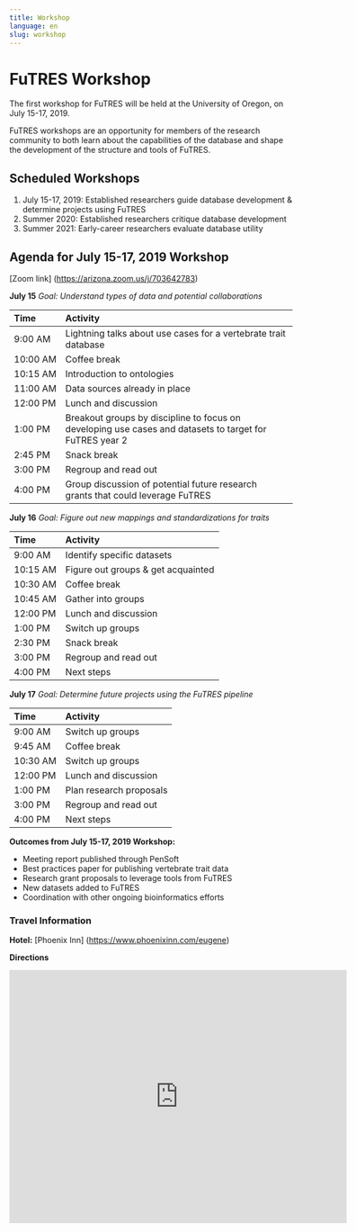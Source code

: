 ```yaml
---
title: Workshop
language: en
slug: workshop
---
```


# FuTRES Workshop
The first workshop for FuTRES will be held at the University of Oregon, on July 15-17, 2019.

FuTRES workshops are an opportunity for members of the research community to both learn about the capabilities of the database and shape the development of the structure and tools of FuTRES.

## Scheduled Workshops
1. July 15-17, 2019: Established researchers guide database development & determine projects using FuTRES
2. Summer 2020: Established researchers critique database development
3. Summer 2021: Early-career researchers evaluate database utility

## Agenda for July 15-17, 2019 Workshop

[Zoom link] (https://arizona.zoom.us/j/703642783)

**July 15**
*Goal: Understand types of data and potential collaborations*

| Time | Activity |
| :--- | :--- |
| 9:00&nbsp;AM | Lightning talks about use cases for a vertebrate trait database |
| 10:00&nbsp;AM | Coffee break |
| 10:15&nbsp;AM | Introduction to ontologies |
| 11:00&nbsp;AM | Data sources already in place |
| 12:00&nbsp;PM | Lunch and discussion |
| 1:00&nbsp;PM | Breakout groups by discipline to focus on <br> developing use cases and datasets to target for FuTRES year 2 |
| 2:45&nbsp;PM | Snack break |
| 3:00&nbsp;PM | Regroup and read out |
| 4:00&nbsp;PM | Group discussion of potential future research <br> grants that could leverage FuTRES |

**July 16**
*Goal: Figure out new mappings and standardizations for traits*

| Time | Activity |
| :--- | :--- |
| 9:00&nbsp;AM | Identify specific datasets |
| 10:15&nbsp;AM | Figure out groups & get acquainted |
| 10:30&nbsp;AM | Coffee break |
| 10:45&nbsp;AM | Gather into groups |
| 12:00&nbsp;PM | Lunch and discussion |
| 1:00&nbsp;PM | Switch up groups |
| 2:30&nbsp;PM | Snack break |
| 3:00&nbsp;PM | Regroup and read out |
| 4:00&nbsp;PM | Next steps |


**July 17**
*Goal: Determine future projects using the FuTRES pipeline*

| Time | Activity |
| :--- | :--- |
| 9:00&nbsp;AM | Switch up groups |
| 9:45&nbsp;AM | Coffee break |
| 10:30&nbsp;AM | Switch up groups |
| 12:00&nbsp;PM | Lunch and discussion |
| 1:00&nbsp;PM | Plan research proposals |
| 3:00&nbsp;PM | Regroup and read out |
| 4:00&nbsp;PM | Next steps |

**Outcomes from July 15-17, 2019 Workshop:**
- Meeting report published through PenSoft
- Best practices paper for publishing vertebrate trait data
- Research grant proposals to leverage tools from FuTRES
- New datasets added to FuTRES
- Coordination with other ongoing bioinformatics efforts

### Travel Information
**Hotel:** [Phoenix Inn] (https://www.phoenixinn.com/eugene)

**Directions**

<iframe src="https://www.google.com/maps/embed?pb=!1m18!1m12!1m3!1d2867.6704790774124!2d-123.08183858483429!3d44.048861934773804!2m3!1f0!2f0!3f0!3m2!1i1024!2i768!4f13.1!3m3!1m2!1s0x54c11e3d99b087c3%3A0xc244865c1730869a!2sPhoenix+Inn+Suites+Eugene!5e0!3m2!1sen!2sus!4v1559322049919!5m2!1sen!2sus" width="600" height="450" frameborder="0" style="border:0" allowfullscreen></iframe>

